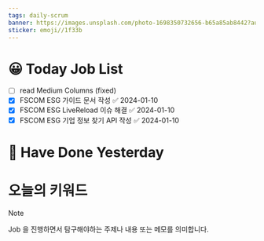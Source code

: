 ```yaml
---
tags: daily-scrum
banner: https://images.unsplash.com/photo-1698350732656-b65a85ab8442?auto=format&fit=crop&q=80&w=2837&ixlib=rb-4.0.3&ixid=M3wxMjA3fDB8MHxwaG90by1wYWdlfHx8fGVufDB8fHx8fA%3D%3D
sticker: emoji//1f33b
---
```

#  😀 Today Job List
- [ ] read Medium Columns (fixed)
- [x] FSCOM ESG 가이드 문서 작성 ✅ 2024-01-10
- [x] FSCOM ESG LiveReload 이슈 해결 ✅ 2024-01-10
- [x] FSCOM ESG 기업 정보 찾기 API 작성 ✅ 2024-01-10
# 🙂 Have Done Yesterday



# 오늘의 키워드

> [!NOTE]
> Job 을 진행하면서 탐구해야하는 주제나 내용 또는 메모를 의미합니다.

